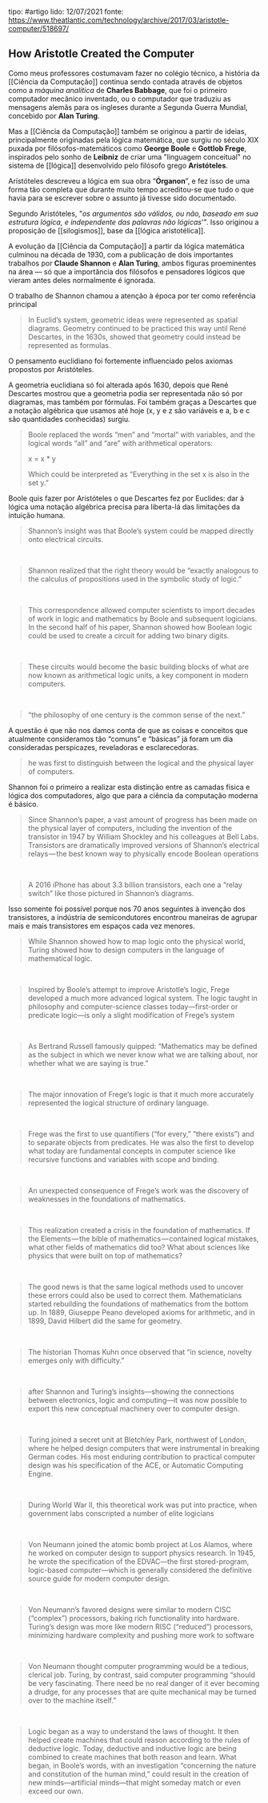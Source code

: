 tipo: #artigo
lido: 12/07/2021
fonte: https://www.theatlantic.com/technology/archive/2017/03/aristotle-computer/518697/

## How Aristotle Created the Computer

Como meus professores costumavam fazer no colégio técnico, a história da [[Ciência da Computação]] continua sendo contada através de objetos como a *máquina analítica* de **Charles Babbage**, que foi o primeiro computador mecânico inventado, ou o computador que traduziu as mensagens alemãs para os ingleses durante a Segunda Guerra Mundial, concebido por **Alan Turing**.

Mas a [[Ciência da Computação]] também se originou a partir de ideias, principalmente originadas pela lógica matemática, que surgiu no século XIX puxada por filósofos-matemáticos como **George Boole** e **Gottlob Frege**, inspirados pelo sonho de  **Leibniz** de criar uma "linguagem conceitual" no sistema de [[lógica]] desenvolvido pelo filósofo grego **Aristóteles**.

Aristóteles descreveu a lógica em sua obra “**Órganon**”, e fez isso de uma forma tão completa que durante muito tempo acreditou-se que tudo o que havia para se escrever sobre o assunto já tivesse sido documentado.

Segundo Aristóteles, "*os argumentos são válidos, ou não, baseado em sua estrutura lógica, e independente das palavras não lógicas*'". Isso originou a proposição de [[silogismos]], base da [[lógica aristotélica]].

A evolução da [[Ciência da Computação]] a partir da lógica matemática culminou na década de 1930, com a publicação de dois importantes trabalhos por **Claude Shannon** e **Alan Turing**, ambos figuras proeminentes na área — só que a importância dos filósofos e pensadores lógicos que vieram antes deles normalmente é ignorada.

O trabalho de Shannon chamou a atenção à época por ter como referência principal 

> In Euclid’s system, geometric ideas were represented as spatial diagrams. Geometry continued to be practiced this way until René Descartes, in the 1630s, showed that geometry could instead be represented as formulas.

O pensamento euclidiano foi fortemente influenciado pelos axiomas propostos por Aristóteles.

A geometria euclidiana só foi alterada após 1630, depois que René Descartes mostrou que a geometria podia ser representada não só por diagramas, mas também por fórmulas. Foi também graças a Descartes que a notação algébrica que usamos até hoje (x, y e z são variáveis e a, b e c são quantidades conhecidas) surgiu.

> Boole replaced the words “men” and “mortal” with variables, and the logical words “all” and “are” with arithmetical operators:
> 
> x = x * y
> 
> Which could be interpreted as “Everything in the set x is also in the set y.”

Boole quis fazer por Aristóteles o que Descartes fez por Euclides: dar à lógica uma notação algébrica precisa para liberta-lá das limitações da intuição humana.

> Shannon’s insight was that Boole’s system could be mapped directly onto electrical circuits.

​

> Shannon realized that the right theory would be “exactly analogous to the calculus of propositions used in the symbolic study of logic.”

​

> This correspondence allowed computer scientists to import decades of work in logic and mathematics by Boole and subsequent logicians. In the second half of his paper, Shannon showed how Boolean logic could be used to create a circuit for adding two binary digits.

​

> These circuits would become the basic building blocks of what are now known as arithmetical logic units, a key component in modern computers.

​

> “the philosophy of one century is the common sense of the next.”

A questão é que não nos damos conta de que as coisas e conceitos que atualmente consideramos tão “comuns” e “básicas” já foram um dia consideradas perspicazes, reveladoras e esclarecedoras.

> he was first to distinguish between the logical and the physical layer of computers.

Shannon foi o primeiro a realizar esta distinção entre as camadas física e lógica dos computadores, algo que para a ciência da computação moderna é básico. 

> Since Shannon’s paper, a vast amount of progress has been made on the physical layer of computers, including the invention of the transistor in 1947 by William Shockley and his colleagues at Bell Labs. Transistors are dramatically improved versions of Shannon’s electrical relays — the best known way to physically encode Boolean operations

​

> A 2016 iPhone has about 3.3 billion transistors, each one a “relay switch” like those pictured in Shannon’s diagrams.

Isso somente foi possível porque nos 70 anos seguintes à invenção dos transistores, a indústria de semicondutores encontrou maneiras de agrupar mais e mais transistores em espaços cada vez menores.

> While Shannon showed how to map logic onto the physical world, Turing showed how to design computers in the language of mathematical logic.

​

> Inspired by Boole’s attempt to improve Aristotle’s logic, Frege developed a much more advanced logical system. The logic taught in philosophy and computer-science classes today—first-order or predicate logic—is only a slight modification of Frege’s system

​

> As Bertrand Russell famously quipped: “Mathematics may be defined as the subject in which we never know what we are talking about, nor whether what we are saying is true.”

​

> The major innovation of Frege’s logic is that it much more accurately represented the logical structure of ordinary language.

​

> Frege was the first to use quantifiers (“for every,” “there exists”) and to separate objects from predicates. He was also the first to develop what today are fundamental concepts in computer science like recursive functions and variables with scope and binding.

​

> An unexpected consequence of Frege’s work was the discovery of weaknesses in the foundations of mathematics.

​

> This realization created a crisis in the foundation of mathematics. If the Elements — the bible of mathematics — contained logical mistakes, what other fields of mathematics did too? What about sciences like physics that were built on top of mathematics?

​

> The good news is that the same logical methods used to uncover these errors could also be used to correct them. Mathematicians started rebuilding the foundations of mathematics from the bottom up. In 1889, Giuseppe Peano developed axioms for arithmetic, and in 1899, David Hilbert did the same for geometry.

​

> The historian Thomas Kuhn once observed that “in science, novelty emerges only with difficulty.”

​

> after Shannon and Turing’s insights—showing the connections between electronics, logic and computing—it was now possible to export this new conceptual machinery over to computer design.

​

> Turing joined a secret unit at Bletchley Park, northwest of London, where he helped design computers that were instrumental in breaking German codes. His most enduring contribution to practical computer design was his specification of the ACE, or Automatic Computing Engine.

​

> During World War II, this theoretical work was put into practice, when government labs conscripted a number of elite logicians

​

> Von Neumann joined the atomic bomb project at Los Alamos, where he worked on computer design to support physics research. In 1945, he wrote the specification of the EDVAC—the first stored-program, logic-based computer—which is generally considered the definitive source guide for modern computer design.

​

> Von Neumann’s favored designs were similar to modern CISC (“complex”) processors, baking rich functionality into hardware. Turing’s design was more like modern RISC (“reduced”) processors, minimizing hardware complexity and pushing more work to software

​

> Von Neumann thought computer programming would be a tedious, clerical job. Turing, by contrast, said computer programming “should be very fascinating. There need be no real danger of it ever becoming a drudge, for any processes that are quite mechanical may be turned over to the machine itself.”

​

> Logic began as a way to understand the laws of thought. It then helped create machines that could reason according to the rules of deductive logic. Today, deductive and inductive logic are being combined to create machines that both reason and learn. What began, in Boole’s words, with an investigation “concerning the nature and constitution of the human mind,” could result in the creation of new minds—artificial minds—that might someday match or even exceed our own.

​

